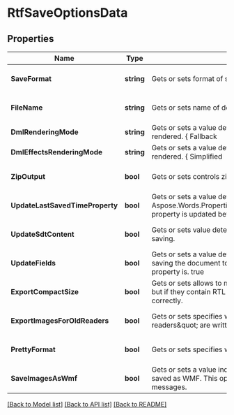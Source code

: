 # RtfSaveOptionsData

## Properties
Name | Type | Description | Notes
------------ | ------------- | ------------- | -------------
**SaveFormat** | **string** | Gets or sets format of save. | [optional] [default to null]
**FileName** | **string** | Gets or sets name of destination file. | [optional] [default to null]
**DmlRenderingMode** | **string** | Gets or sets a value determining how DrawingML shapes are rendered. { Fallback | DrawingML }. | [optional] [default to null]
**DmlEffectsRenderingMode** | **string** | Gets or sets a value determining how DrawingML effects are rendered. { Simplified | None | Fine }. | [optional] [default to null]
**ZipOutput** | **bool** | Gets or sets controls zip output or not. Default value is false. | [optional] [default to null]
**UpdateLastSavedTimeProperty** | **bool** | Gets or sets a value determining whether the Aspose.Words.Properties.BuiltInDocumentProperties.LastSavedTime property is updated before saving. | [optional] [default to null]
**UpdateSdtContent** | **bool** | Gets or sets value determining whether content of  is updated before saving. | [optional] [default to null]
**UpdateFields** | **bool** | Gets or sets a value determining if fields should be updated before saving the document to a fixed page format. Default value for this property is. true | [optional] [default to null]
**ExportCompactSize** | **bool** | Gets or sets allows to make output RTF documents smaller in size, but if they contain RTL (right-to-left) text, it will not be displayed correctly. | [optional] [default to null]
**ExportImagesForOldReaders** | **bool** | Gets or sets specifies whether the keywords for \&quot;old readers\&quot; are written to RTF or not. | [optional] [default to null]
**PrettyFormat** | **bool** | Gets or sets specifies whether or not use pretty formats output. | [optional] [default to null]
**SaveImagesAsWmf** | **bool** | Gets or sets a value indicating whether when true all images will be saved as WMF. This option might help to avoid WordPad warning messages. | [optional] [default to null]

[[Back to Model list]](../README.md#documentation-for-models) [[Back to API list]](../README.md#documentation-for-api-endpoints) [[Back to README]](../README.md)



